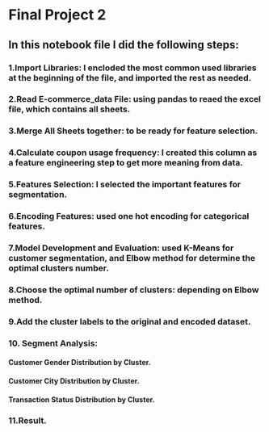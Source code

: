 # Final Project 2

## In this notebook file I did the following steps:

### 1.Import Libraries: I encloded the most common used libraries at the beginning of the file, and imported the rest as needed.

### 2.Read E-commerce_data File: using pandas to reaed the excel file, which contains all sheets.

### 3.Merge All Sheets together: to be ready for feature selection.

### 4.Calculate coupon usage frequency: I created this column as a feature engineering step to get more meaning from data.

### 5.Features Selection: I selected the important features for segmentation.

### 6.Encoding Features: used one hot encoding for categorical features.

### 7.Model Development and Evaluation: used K-Means for customer segmentation, and Elbow method for determine the optimal clusters number. 

### 8.Choose the optimal number of clusters: depending on Elbow method.

### 9.Add the cluster labels to the original and encoded dataset.

### 10. Segment Analysis:

#### Customer Gender Distribution by Cluster.
#### Customer City Distribution by Cluster.
#### Transaction Status Distribution by Cluster.

### 11.Result.
